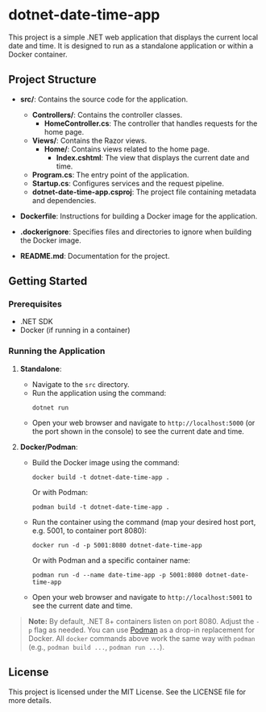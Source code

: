 # dotnet-date-time-app

This project is a simple .NET web application that displays the current local date and time. It is designed to run as a standalone application or within a Docker container.

## Project Structure

- **src/**: Contains the source code for the application.
  - **Controllers/**: Contains the controller classes.
    - **HomeController.cs**: The controller that handles requests for the home page.
  - **Views/**: Contains the Razor views.
    - **Home/**: Contains views related to the home page.
      - **Index.cshtml**: The view that displays the current date and time.
  - **Program.cs**: The entry point of the application.
  - **Startup.cs**: Configures services and the request pipeline.
  - **dotnet-date-time-app.csproj**: The project file containing metadata and dependencies.

- **Dockerfile**: Instructions for building a Docker image for the application.

- **.dockerignore**: Specifies files and directories to ignore when building the Docker image.

- **README.md**: Documentation for the project.

## Getting Started

### Prerequisites

- .NET SDK
- Docker (if running in a container)

### Running the Application

1. **Standalone**:
   - Navigate to the `src` directory.
   - Run the application using the command:
     ```
     dotnet run
     ```
   - Open your web browser and navigate to `http://localhost:5000` (or the port shown in the console) to see the current date and time.

2. **Docker/Podman**:
   - Build the Docker image using the command:
     ```
     docker build -t dotnet-date-time-app .
     ```
     Or with Podman:
     ```
     podman build -t dotnet-date-time-app .
     ```
   - Run the container using the command (map your desired host port, e.g. 5001, to container port 8080):
     ```
     docker run -d -p 5001:8080 dotnet-date-time-app
     ```
     Or with Podman and a specific container name:
     ```
     podman run -d --name date-time-app -p 5001:8080 dotnet-date-time-app
     ```
   - Open your web browser and navigate to `http://localhost:5001` to see the current date and time.

> **Note:**
> By default, .NET 8+ containers listen on port 8080. Adjust the `-p` flag as needed.
> You can use [Podman](https://podman.io/) as a drop-in replacement for Docker.
> All `docker` commands above work the same way with `podman` (e.g., `podman build ...`, `podman run ...`).

## License

This project is licensed under the MIT License. See the LICENSE file for more details.
